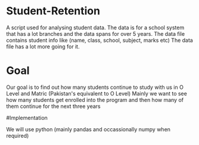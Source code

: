 # Student-Retention

A script used for analysing student data.
The data is for a school system that has a lot branches and the data spans for over 5 years.
The data file contains student info like (name, class, school, subject, marks etc)
The data file has a lot more going for it.

# Goal

Our goal is to find out how many students continue to study with us in O Level and Matric (Pakistan's equivalent to O Level)
Mainly we want to see how many students get enrolled into the program and then how many of them continue for the next three years

#Implementation

We will use python (mainly pandas and occassionally numpy when required)
